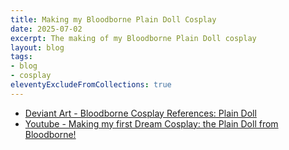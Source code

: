 ```yaml
---
title: Making my Bloodborne Plain Doll Cosplay
date: 2025-07-02
excerpt: The making of my Bloodborne Plain Doll cosplay
layout: blog
tags:
- blog
- cosplay
eleventyExcludeFromCollections: true
---
```


- [Deviant Art - Bloodborne Cosplay References: Plain Doll](https://www.deviantart.com/piccolalora/art/Bloodborne-Cosplay-References-Plain-Doll-771393877)
- [Youtube - Making my first Dream Cosplay: the Plain Doll from Bloodborne! ](https://www.youtube.com/watch?v=t-PQlhQjNR4)